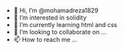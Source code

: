 - 👋 Hi, I’m @mohamadreza1829
- 👀 I’m interested in solidity
- 🌱 I’m currently learning html and css
- 💞️ I’m looking to collaborate on ...
- 📫 How to reach me ...

<!---
mohamadreza1829/mohamadreza1829 is a ✨ special ✨ repository because its `README.md` (this file) appears on your GitHub profile.
You can click the Preview link to take a look at your changes.
--->

